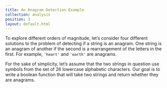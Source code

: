 ```yaml
---
title: An Anagram Detection Example
collection: analysis
position: 3
layout: default.html
---
```


To explore different orders of magnitude, let’s consider four different solutions to the problem of detecting if a string is an anagram. One string is an anagram of another if the second is a rearrangement of the letters in the first. For example, `'heart'` and `'earth'` are anagrams.

For the sake of simplicity, let’s assume that the two strings in question use symbols from the set of 26 lowercase alphabetic characters. Our goal is to write a boolean function that will take two strings and return whether they are anagrams.


<!-- language python -->
<!-- literate analysis/anagrams.py -->
<!-- /language -->

<!-- language javascript -->
<!-- literate analysis/anagrams.js -->
<!-- /language -->
